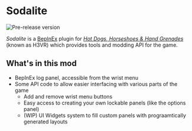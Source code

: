 # Sodalite
![Pre-release version](https://img.shields.io/github/v/release/H3VR-Modding/Sodalite?include_prereleases&label=pre-release&style=flat-square)
<!--[![Discord](https://img.shields.io/discord/777351065950879744?label=&logo=discord&logoColor=ffffff&color=7389D8&labelColor=6A7EC2&style=flat-square)](https://discord.gg/g8xeFyt42j)-->

_Sodalite_ is a [BepInEx](https://github.com/BepInEx/BepInEx) plugin for *[Hot Dogs, Horseshoes & Hand Grenades](https://store.steampowered.com/app/450540/Hot_Dogs_Horseshoes__Hand_Grenades/)* (known as H3VR) which provides tools and modding API for the game.

## What's in this mod
- BepInEx log panel, accessible from the wrist menu
- Some API code to allow easier interfacing with various parts of the game
  - Add and remove wrist menu buttons
  - Easy access to creating your own lockable panels (like the options panel)
  - (WIP) UI Widgets system to fill custom panels with prograamtically generated layouts
